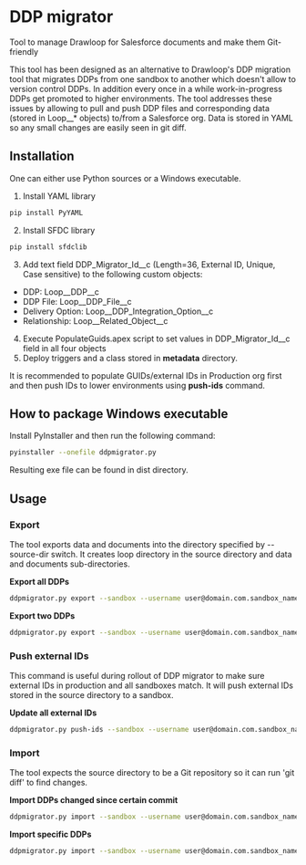 # DDP migrator
Tool to manage Drawloop for Salesforce documents and make them Git-friendly


This tool has been designed as an alternative to Drawloop's DDP migration tool
that migrates DDPs from one sandbox to another which doesn't allow to version
control DDPs. In addition every once in a while work-in-progress DDPs get
promoted to higher environments.
The tool addresses these issues by allowing to pull and push DDP files and
corresponding data (stored in Loop__* objects) to/from a Salesforce org.
Data is stored in YAML so any small changes are easily seen in git diff.

## Installation

One can either use Python sources or a Windows executable.

1. Install YAML library
```sh
pip install PyYAML
```

2. Install SFDC library
```sh
pip install sfdclib
```

3. Add text field DDP\_Migrator\_Id\_\_c (Length=36, External ID, Unique, Case sensitive) to the following custom objects:
 * DDP: Loop\_\_DDP\_\_c
 * DDP File: Loop\_\_DDP\_File\_\_c
 * Delivery Option: Loop\_\_DDP\_Integration_Option\_\_c
 * Relationship: Loop\_\_Related\_Object\_\_c

4. Execute PopulateGuids.apex script to set values in DDP\_Migrator\_Id\_\_c field in all four objects
5. Deploy triggers and a class stored in **metadata** directory.

It is recommended to populate GUIDs/external IDs in Production org first
and then push IDs to lower environments using **push-ids** command.

How to package Windows executable
---------------------------------
Install PyInstaller and then run the following command:
```sh
pyinstaller --onefile ddpmigrator.py
```
Resulting exe file can be found in dist directory.

## Usage

### Export

The tool exports data and documents into the directory specified by --source-dir switch.
It creates loop directory in the source directory and data and documents sub-directories.

**Export all DDPs**
```sh
ddpmigrator.py export --sandbox --username user@domain.com.sandbox_name --password Secret --source-dir ..
```

**Export two DDPs**
```sh
ddpmigrator.py export --sandbox --username user@domain.com.sandbox_name --password Secret --source-dir .. --ddp "DDP one" "DDP two"
```

### Push external IDs

This command is useful during rollout of DDP migrator to make sure external IDs in production and all sandboxes match.
It will push external IDs stored in the source directory to a sandbox.

**Update all external IDs**
```sh
ddpmigrator.py push-ids --sandbox --username user@domain.com.sandbox_name --password Secret --source-dir ..
```

### Import
The tool expects the source directory to be a Git repository so it can run 'git diff' to find changes.

**Import DDPs changed since certain commit**
```sh
ddpmigrator.py import --sandbox --username user@domain.com.sandbox_name --password Secret --source-dir .. --baseline 6771fbc7
```

**Import specific DDPs**
```sh
ddpmigrator.py import --sandbox --username user@domain.com.sandbox_name --password Secret --source-dir .. --ddp "DDP one" "DDP two"
```
